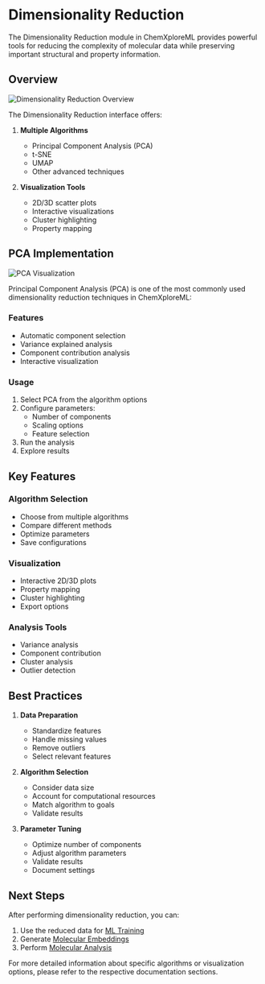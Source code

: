# Dimensionality Reduction

The Dimensionality Reduction module in ChemXploreML provides powerful tools for reducing the complexity of molecular data while preserving important structural and property information.

## Overview

![Dimensionality Reduction Overview](/screenshots/dimensionality-reduction/dr_overview.png)

The Dimensionality Reduction interface offers:

1. **Multiple Algorithms**
   - Principal Component Analysis (PCA)
   - t-SNE
   - UMAP
   - Other advanced techniques

2. **Visualization Tools**
   - 2D/3D scatter plots
   - Interactive visualizations
   - Cluster highlighting
   - Property mapping

## PCA Implementation

![PCA Visualization](/screenshots/dimensionality-reduction/dr_pca.png)

Principal Component Analysis (PCA) is one of the most commonly used dimensionality reduction techniques in ChemXploreML:

### Features

- Automatic component selection
- Variance explained analysis
- Component contribution analysis
- Interactive visualization

### Usage

1. Select PCA from the algorithm options
2. Configure parameters:
   - Number of components
   - Scaling options
   - Feature selection
3. Run the analysis
4. Explore results

## Key Features

### Algorithm Selection

- Choose from multiple algorithms
- Compare different methods
- Optimize parameters
- Save configurations

### Visualization

- Interactive 2D/3D plots
- Property mapping
- Cluster highlighting
- Export options

### Analysis Tools

- Variance analysis
- Component contribution
- Cluster analysis
- Outlier detection

## Best Practices

1. **Data Preparation**
   - Standardize features
   - Handle missing values
   - Remove outliers
   - Select relevant features

2. **Algorithm Selection**
   - Consider data size
   - Account for computational resources
   - Match algorithm to goals
   - Validate results

3. **Parameter Tuning**
   - Optimize number of components
   - Adjust algorithm parameters
   - Validate results
   - Document settings

## Next Steps

After performing dimensionality reduction, you can:

1. Use the reduced data for [ML Training](/ml-training/)
2. Generate [Molecular Embeddings](/vectorize-molecules/)
3. Perform [Molecular Analysis](/molecular-analysis/)

For more detailed information about specific algorithms or visualization options, please refer to the respective documentation sections.
